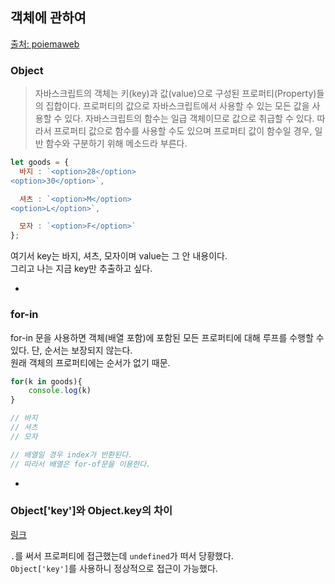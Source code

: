 ## 객체에 관하여

[출처: poiemaweb](https://poiemaweb.com/js-object)

### Object
> 자바스크립트의 객체는 키(key)과 값(value)으로 구성된 프로퍼티(Property)들의 집합이다. 프로퍼티의 값으로 자바스크립트에서 사용할 수 있는 모든 값을 사용할 수 있다. 자바스크립트의 함수는 일급 객체이므로 값으로 취급할 수 있다. 따라서 프로퍼티 값으로 함수를 사용할 수도 있으며 프로퍼티 값이 함수일 경우, 일반 함수와 구분하기 위해 메소드라 부른다.

``` js
let goods = {
  바지 : `<option>28</option>
<option>30</option>`,

  셔츠 : `<option>M</option>
<option>L</option>`,

  모자 : `<option>F</option>`
};
```
여기서 key는 바지, 셔츠, 모자이며 value는 그 안 내용이다.  
그리고 나는 지금 key만 추출하고 싶다.

-
### for-in
for-in 문을 사용하면 객체(배열 포함)에 포함된 모든 프로퍼티에 대해 루프를 수행할 수 있다. 단, 순서는 보장되지 않는다.  
원래 객체의 프로퍼티에는 순서가 없기 때문.

```js
for(k in goods){
    console.log(k)
}

// 바지
// 셔츠
// 모자

// 배열일 경우 index가 반환된다.
// 따라서 배열은 for-of문을 이용한다.
```
-

### Object['key']와 Object.key의 차이

[링크](https://medium.com/sjk5766/javascript-object-key-vs-object-key-차이-3c21eb49b763)

`.`를 써서 프로퍼티에 접근했는데 `undefined`가 떠서 당황했다.  
`Object['key']`를 사용하니 정상적으로 접근이 가능했다.